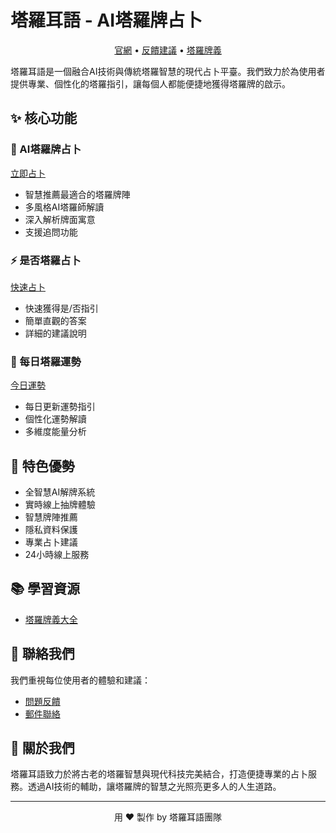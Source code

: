 # 塔羅耳語 - AI塔羅牌占卜


<p align="center">
  <a href="https://tarotap.com">官網</a> •
  <a href="https://tarotap.com/feedback">反饋建議</a> •
  <a href="https://tarotap.com/card_meanings">塔羅牌義</a>
</p>

塔羅耳語是一個融合AI技術與傳統塔羅智慧的現代占卜平臺。我們致力於為使用者提供專業、個性化的塔羅指引，讓每個人都能便捷地獲得塔羅牌的啟示。

## ✨ 核心功能

### 🔮 AI塔羅牌占卜
[立即占卜](https://tarotap.com/tarot-reading)
- 智慧推薦最適合的塔羅牌陣
- 多風格AI塔羅師解讀
- 深入解析牌面寓意
- 支援追問功能

### ⚡ 是否塔羅占卜
[快速占卜](https://tarotap.com/yes-or-no-tarot)
- 快速獲得是/否指引
- 簡單直觀的答案
- 詳細的建議說明

### 🌅 每日塔羅運勢
[今日運勢](https://tarotap.com/fortune/daily)
- 每日更新運勢指引
- 個性化運勢解讀
- 多維度能量分析

## 🌟 特色優勢

- 全智慧AI解牌系統
- 實時線上抽牌體驗
- 智慧牌陣推薦
- 隱私資料保護
- 專業占卜建議
- 24小時線上服務

## 📚 學習資源

- [塔羅牌義大全](https://tarotap.com/card_meanings)

## 🤝 聯絡我們

我們重視每位使用者的體驗和建議：

- [問題反饋](https://tarotap.com/feedback)
- [郵件聯絡](mailto:andy@tarotap.com)



## 💝 關於我們

塔羅耳語致力於將古老的塔羅智慧與現代科技完美結合，打造便捷專業的占卜服務。透過AI技術的輔助，讓塔羅牌的智慧之光照亮更多人的人生道路。

---

<p align="center">用 ❤️ 製作 by 塔羅耳語團隊</p>
